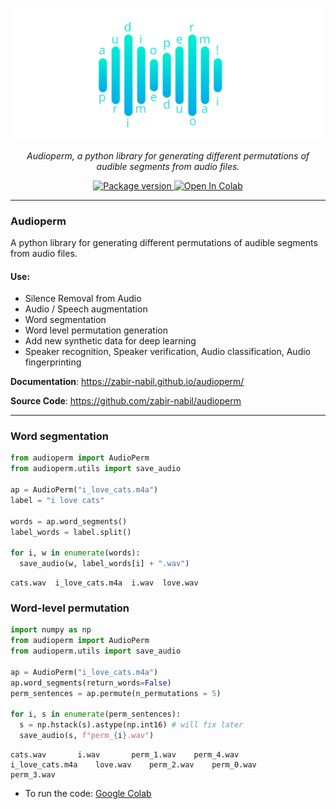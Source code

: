 <p align="center">
  <a href="#"><img src="docs/images/logo.png" alt="audioperm"></a>
</p>
<p align="center">
    <em>Audioperm, a python library for generating different permutations of audible segments from audio files.</em>
</p>
<p align="center">
<a href="https://pypi.org/project/audioperm/" target="_blank">
    <img src="https://img.shields.io/pypi/v/audioperm?color=%2334D058&label=pypi%20package" alt="Package version">
</a>
<a href="https://colab.research.google.com/github/zabir-nabil/audioperm/blob/main/notebooks/audioperm_demo.ipynb">
  <img src="https://colab.research.google.com/assets/colab-badge.svg" alt="Open In Colab"/>
</a>
</p>

---
### Audioperm
A python library for generating different permutations of audible segments from audio files. 

#### Use:

* Silence Removal from Audio
* Audio / Speech augmentation
* Word segmentation
* Word level permutation generation
* Add new synthetic data for deep learning
* Speaker recognition, Speaker verification, Audio classification, Audio fingerprinting


**Documentation**: <a href="https://zabir-nabil.github.io/audioperm/" target="_blank">https://zabir-nabil.github.io/audioperm/</a>

**Source Code**: <a href="https://github.com/zabir-nabil/audioperm" target="_blank">https://github.com/zabir-nabil/audioperm</a>

---

### Word segmentation

```python
from audioperm import AudioPerm
from audioperm.utils import save_audio

ap = AudioPerm("i_love_cats.m4a")
label = "i love cats"

words = ap.word_segments()
label_words = label.split()

for i, w in enumerate(words):
  save_audio(w, label_words[i] + ".wav")
```

```
cats.wav  i_love_cats.m4a  i.wav  love.wav
```

### Word-level permutation

```python
import numpy as np
from audioperm import AudioPerm
from audioperm.utils import save_audio

ap = AudioPerm("i_love_cats.m4a")
ap.word_segments(return_words=False)
perm_sentences = ap.permute(n_permutations = 5)

for i, s in enumerate(perm_sentences):
  s = np.hstack(s).astype(np.int16) # will fix later
  save_audio(s, f"perm_{i}.wav")
```

```
cats.wav	   i.wav       perm_1.wav    perm_4.wav
i_love_cats.m4a    love.wav    perm_2.wav    perm_0.wav  
perm_3.wav
```



* To run the code: [Google Colab](https://colab.research.google.com/github/zabir-nabil/audioperm/blob/main/notebooks/audioperm_demo.ipynb)

